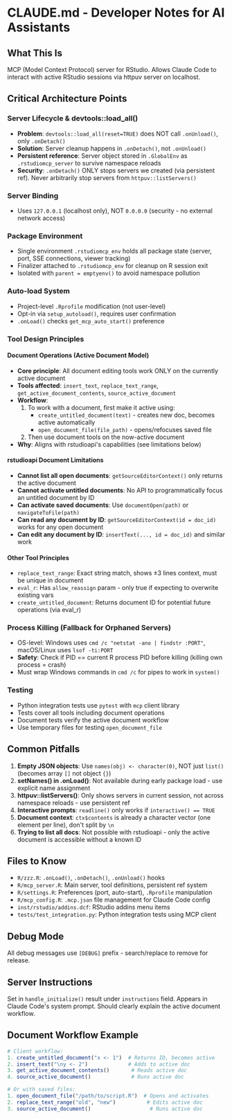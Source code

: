 # CLAUDE.md - Developer Notes for AI Assistants

## What This Is
MCP (Model Context Protocol) server for RStudio. Allows Claude Code to interact with active RStudio sessions via httpuv server on localhost.

## Critical Architecture Points

### Server Lifecycle & devtools::load_all()
- **Problem**: `devtools::load_all(reset=TRUE)` does NOT call `.onUnload()`, only `.onDetach()`
- **Solution**: Server cleanup happens in `.onDetach()`, not `.onUnload()`
- **Persistent reference**: Server object stored in `.GlobalEnv` as `.rstudiomcp_server` to survive namespace reloads
- **Security**: `.onDetach()` ONLY stops servers we created (via persistent ref). Never arbitrarily stop servers from `httpuv::listServers()`

### Server Binding
- Uses `127.0.0.1` (localhost only), NOT `0.0.0.0` (security - no external network access)

### Package Environment
- Single environment `.rstudiomcp_env` holds all package state (server, port, SSE connections, viewer tracking)
- Finalizer attached to `.rstudiomcp_env` for cleanup on R session exit
- Isolated with `parent = emptyenv()` to avoid namespace pollution

### Auto-load System
- Project-level `.Rprofile` modification (not user-level)
- Opt-in via `setup_autoload()`, requires user confirmation
- `.onLoad()` checks `get_mcp_auto_start()` preference

### Tool Design Principles

#### Document Operations (Active Document Model)
- **Core principle**: All document editing tools work ONLY on the currently active document
- **Tools affected**: `insert_text`, `replace_text_range`, `get_active_document_contents`, `source_active_document`
- **Workflow**:
  1. To work with a document, first make it active using:
     - `create_untitled_document(text)` - creates new doc, becomes active automatically
     - `open_document_file(file_path)` - opens/refocuses saved file
  2. Then use document tools on the now-active document
- **Why**: Aligns with rstudioapi's capabilities (see limitations below)

#### rstudioapi Document Limitations
- **Cannot list all open documents**: `getSourceEditorContext()` only returns the active document
- **Cannot activate untitled documents**: No API to programmatically focus an untitled document by ID
- **Can activate saved documents**: Use `documentOpen(path)` or `navigateToFile(path)`
- **Can read any document by ID**: `getSourceEditorContext(id = doc_id)` works for any open document
- **Can edit any document by ID**: `insertText(..., id = doc_id)` and similar work

#### Other Tool Principles
- `replace_text_range`: Exact string match, shows ±3 lines context, must be unique in document
- `eval_r`: Has `allow_reassign` param - only true if expecting to overwrite existing vars
- `create_untitled_document`: Returns document ID for potential future operations (via eval_r)

### Process Killing (Fallback for Orphaned Servers)
- OS-level: Windows uses `cmd /c "netstat -ano | findstr :PORT"`, macOS/Linux uses `lsof -ti:PORT`
- **Safety**: Check if PID == current R process PID before killing (killing own process = crash)
- Must wrap Windows commands in `cmd /c` for pipes to work in `system()`

### Testing
- Python integration tests use `pytest` with `mcp` client library
- Tests cover all tools including document operations
- Document tests verify the active document workflow
- Use temporary files for testing `open_document_file`

## Common Pitfalls
1. **Empty JSON objects**: Use `names(obj) <- character(0)`, NOT just `list()` (becomes array `[]` not object `{}`)
2. **setNames() in .onLoad()**: Not available during early package load - use explicit name assignment
3. **httpuv::listServers()**: Only shows servers in current session, not across namespace reloads - use persistent ref
4. **Interactive prompts**: `readline()` only works if `interactive() == TRUE`
5. **Document context**: `ctx$contents` is already a character vector (one element per line), don't split by `\n`
6. **Trying to list all docs**: Not possible with rstudioapi - only the active document is accessible without a known ID

## Files to Know
- `R/zzz.R`: `.onLoad()`, `.onDetach()`, `.onUnload()` hooks
- `R/mcp_server.R`: Main server, tool definitions, persistent ref system
- `R/settings.R`: Preferences (port, auto-start), `.Rprofile` manipulation
- `R/mcp_config.R`: `.mcp.json` file management for Claude Code config
- `inst/rstudio/addins.dcf`: RStudio addins menu items
- `tests/test_integration.py`: Python integration tests using MCP client

## Debug Mode
All debug messages use `[DEBUG]` prefix - search/replace to remove for release.

## Server Instructions
Set in `handle_initialize()` result under `instructions` field. Appears in Claude Code's system prompt. Should clearly explain the active document workflow.

## Document Workflow Example
```r
# Client workflow:
1. create_untitled_document("x <- 1")  # Returns ID, becomes active
2. insert_text("\ny <- 2")             # Adds to active doc
3. get_active_document_contents()       # Reads active doc
4. source_active_document()             # Runs active doc

# Or with saved files:
1. open_document_file("/path/to/script.R")  # Opens and activates
2. replace_text_range("old", "new")          # Edits active doc
3. source_active_document()                   # Runs active doc
```
